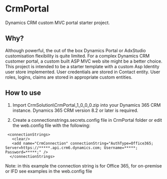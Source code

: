 # CrmPortal
Dynamics CRM custom MVC portal starter project.

## Why?
Although powerful, the out of the box Dynamics Portal or AdxStudio customisation flexibility is quite limited.
For a complex Dynamics CRM customer portal, a custom built ASP MVC web site might be a better choice. 
This project is intended to be a starter template with a custom Asp Identity user store implemented.
User credentials are stored in Contact entity.
User roles, logins, claims are stored in appropriate custom entities.

## How to use
1. Import CrmSolution\CrmPortal_1_0_0_0.zip into your Dynamics 365 CRM instance. 
Dynamics 365 CRM version 8.2 or later is required.

2. Create a connectionstrings.secrets.config file in CrmPortal folder or edit the web.config file with the following:
 ```<language>
  <connectionStrings>
    <clear/>
    <add name="CrmConnection" connectionString="AuthType=Office365; Server=https://*****.api.crm6.dynamics.com; Username=*****; Password=*****;" />
   </connectionStrings>
```
Note: in this example the connection string is for Office 365, for on-premise or IFD see examples in the web.config file

